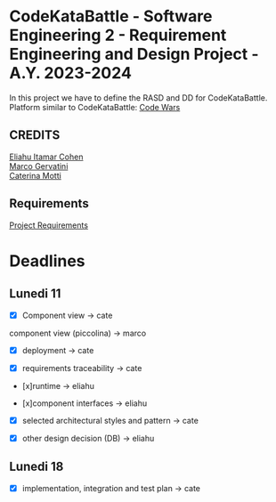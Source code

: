 # CodeKataBattle - Software Engineering 2 - Requirement Engineering and Design Project - A.Y. 2023-2024    
In this project we have to define the RASD and DD for CodeKataBattle.  
Platform similar to CodeKataBattle: [Code Wars](https://www.codewars.com/)  
## CREDITS  
[Eliahu Itamar Cohen](https://github.com/EliahuC)  
[Marco Gervatini](https://github.com/Shift007)  
[Caterina Motti](https://github.com/mttcrn)  

## Requirements
[Project Requirements](https://github.com/mttcrn/Cohen-Gervatini-Motti/blob/main/Assignment%20RDD%20AY%202023-2024.pdf)  

# Deadlines
## Lunedi 11

- [x] Component view -> cate 

component view (piccolina) -> marco

- [x] deployment -> cate

- [x] requirements traceability -> cate

- [x]runtime -> eliahu

- [x]component interfaces -> eliahu

- [x] selected architectural styles and pattern -> cate

- [x] other design decision (DB) -> eliahu

## Lunedi 18
- [x] implementation, integration and test plan -> cate


